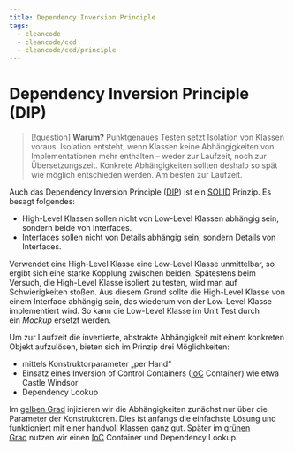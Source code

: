 ```yaml
---
title: Dependency Inversion Principle
tags:
  - cleancode
  - cleancode/ccd
  - cleancode/ccd/principle
---
```

# Dependency Inversion Principle (DIP)

>[!question] **Warum?**
>Punktgenaues Testen setzt Isolation von Klassen voraus. Isolation entsteht, wenn Klassen keine Abhängigkeiten von Implementationen mehr enthalten – weder zur Laufzeit, noch zur Übersetzungszeit. Konkrete Abhängigkeiten sollten deshalb so spät wie möglich entschieden werden. Am besten zur Laufzeit.

Auch das Dependency Inversion Principle ([DIP](https://drive.google.com/file/d/0BwhCYaYDn8EgMjdlMWIzNGUtZTQ0NC00ZjQ5LTkwYzQtZjRhMDRlNTQ3ZGMz/view)) ist ein [SOLID](docs/main/CleanCode/SOLID.md) Prinzip. Es besagt folgendes:
-   High-Level Klassen sollen nicht von Low-Level Klassen abhängig sein, sondern beide von Interfaces.
-   Interfaces sollen nicht von Details abhängig sein, sondern Details von Interfaces.

Verwendet eine High-Level Klasse eine Low-Level Klasse unmittelbar, so ergibt sich eine starke Kopplung zwischen beiden. Spätestens beim Versuch, die High-Level Klasse isoliert zu testen, wird man auf Schwierigkeiten stoßen. Aus diesem Grund sollte die High-Level Klasse von einem Interface abhängig sein, das wiederum von der Low-Level Klasse implementiert wird. So kann die Low-Level Klasse im Unit Test durch ein _Mockup_ ersetzt werden.

Um zur Laufzeit die invertierte, abstrakte Abhängigkeit mit einem konkreten Objekt aufzulösen, bieten sich im Prinzip drei Möglichkeiten:

-   mittels Konstruktorparameter „per Hand“
-   Einsatz eines Inversion of Control Containers ([IoC](docs/main/CleanCode/CleanCodeDeveloper/Praktiken/Inversion%20of%20Control%20Container.md) Container) wie etwa Castle Windsor
-   Dependency Lookup

Im [gelben Grad](https://www.notion.so/Clean-Code-Developer-bb88b9ccb7d040c4a45f408e73b9d1c2) injizieren wir die Abhängigkeiten zunächst nur über die Parameter der Konstruktoren. Dies ist anfangs die einfachste Lösung und funktioniert mit einer handvoll Klassen ganz gut. Später im [grünen Grad](https://www.notion.so/Clean-Code-Developer-bb88b9ccb7d040c4a45f408e73b9d1c2) nutzen wir einen [IoC](docs/main/CleanCode/CleanCodeDeveloper/Praktiken/Inversion%20of%20Control%20Container.md) Container und Dependency Lookup.